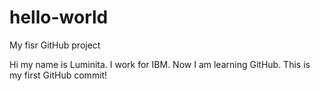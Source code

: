 # hello-world
My fisr GitHub project

Hi my name is Luminita.
I work for IBM.
Now I am learning GitHub.
This is my first GitHub commit!
